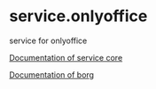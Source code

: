 # service.onlyoffice

service for onlyoffice

[Documentation of service core](https://github.com/Vereine-Vereint/service.core)

[Documentation of borg](https://github.com/Vereine-Vereint/service.borg)
